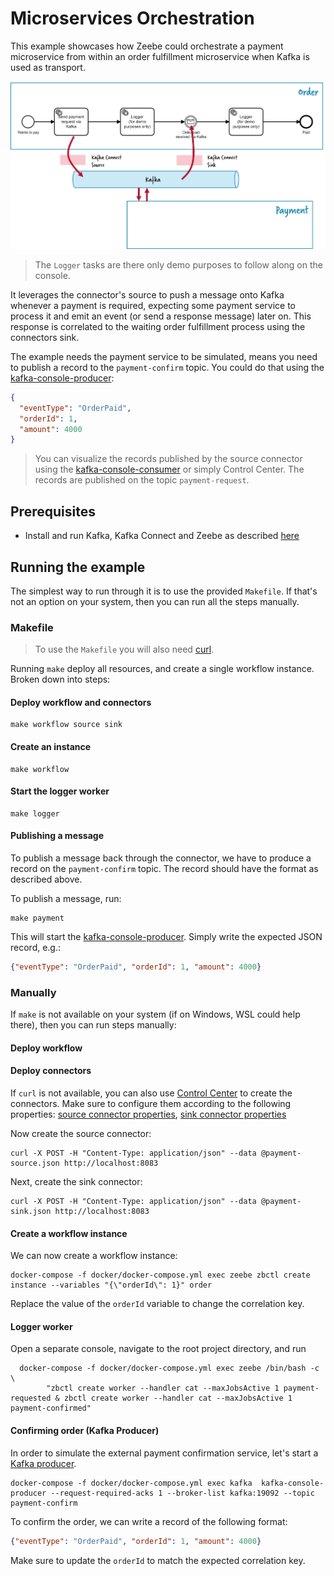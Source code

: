 # Microservices Orchestration

This example showcases how Zeebe could orchestrate a payment microservice from within an order fulfillment microservice when Kafka is used as transport.

![Process](order-microservices-orchestration.png)


> The `Logger` tasks are there only demo purposes to follow along on the console.

It leverages the connector's source to push a message onto Kafka whenever a payment is required, expecting some payment service to process it and emit an event (or send a response message) later on. This response is correlated to the waiting order fulfillment process using the connectors sink.

The example needs the payment service to be simulated, means you need to publish a record to the `payment-confirm` topic. You could do that using the [kafka-console-producer](https://kafka.apache.org/quickstart#quickstart_send):

```json
{
  "eventType": "OrderPaid", 
  "orderId": 1,
  "amount": 4000
}
```

> You can visualize the records published by the source connector using the [kafka-console-consumer](https://kafka.apache.org/quickstart#quickstart_consume)
  or simply Control Center. The records are published on the topic `payment-request`.

## Prerequisites

* Install and run Kafka, Kafka Connect and Zeebe as described [here](https://github.com/zeebe-io/kafka-connect-zeebe/tree/master/examples#setup)

## Running the example

The simplest way to run through it is to use the provided `Makefile`. If that's not an
option on your system, then you can run all the steps manually.

### Makefile

> To use the `Makefile` you will also need [curl](https://curl.haxx.se/).

Running `make` deploy all resources, and create a single workflow instance. Broken down into steps:

#### Deploy workflow and connectors

```shell
make workflow source sink
```

#### Create an instance

```shell
make workflow
```

#### Start the logger worker

```shell
make logger
```

#### Publishing a message

To publish a message back through the connector, we have to produce a record on the `payment-confirm` topic. The record should have the format as described above.

To publish a message, run:

```shell
make payment
```

This will start the [kafka-console-producer](https://kafka.apache.org/quickstart#quickstart_send).
Simply write the expected JSON record, e.g.:

```json
{"eventType": "OrderPaid", "orderId": 1, "amount": 4000}
``` 

### Manually

If `make` is not available on your system (if on Windows, WSL could help there), then you can run
steps manually:

#### Deploy workflow



#### Deploy connectors

If `curl` is not available, you can also use [Control Center](http://localhost:9021) to create the connectors.
Make sure to configure them according to the following properties: [source connector properties](source-payment.json), [sink connector properties](sink-payment.json)

Now create the source connector:
```shell
curl -X POST -H "Content-Type: application/json" --data @payment-source.json http://localhost:8083
```

Next, create the sink connector:

```
curl -X POST -H "Content-Type: application/json" --data @payment-sink.json http://localhost:8083
```

#### Create a workflow instance

We can now create a workflow instance:

```shell
docker-compose -f docker/docker-compose.yml exec zeebe zbctl create instance --variables "{\"orderId\": 1}" order
```

Replace the value of the `orderId` variable to change the correlation key.

#### Logger worker

Open a separate console, navigate to the root project directory, and run

```shell
  docker-compose -f docker/docker-compose.yml exec zeebe /bin/bash -c \
		"zbctl create worker --handler cat --maxJobsActive 1 payment-requested & zbctl create worker --handler cat --maxJobsActive 1 payment-confirmed"
```

#### Confirming order (Kafka Producer)

In order to simulate the external payment confirmation service, let's start a
[Kafka producer](https://kafka.apache.org/quickstart#quickstart_send).

```shell
docker-compose -f docker/docker-compose.yml exec kafka  kafka-console-producer --request-required-acks 1 --broker-list kafka:19092 --topic payment-confirm
```

To confirm the order, we can write a record of the following format:

```json
{"eventType": "OrderPaid", "orderId": 1, "amount": 4000}
``` 

Make sure to update the `orderId` to match the expected correlation key.
